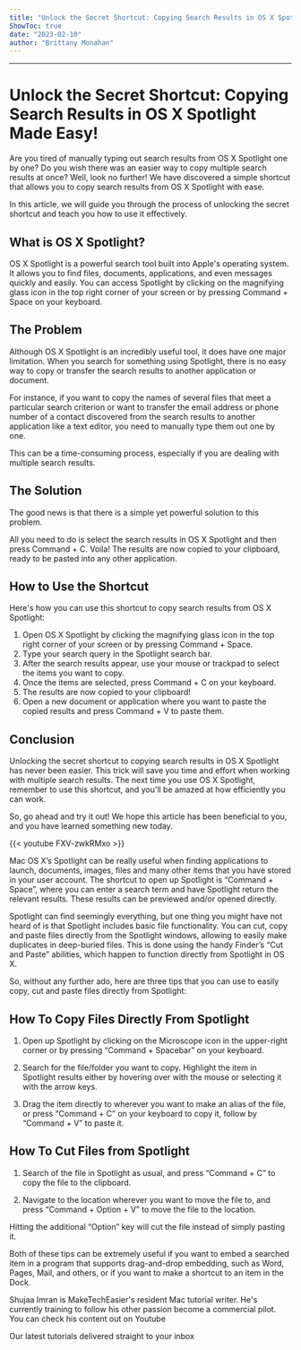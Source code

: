 ```yaml
---
title: "Unlock the Secret Shortcut: Copying Search Results in OS X Spotlight Made Easy!"
ShowToc: true 
date: "2023-02-10"
author: "Brittany Monahan"
---
```

*****
# Unlock the Secret Shortcut: Copying Search Results in OS X Spotlight Made Easy!

Are you tired of manually typing out search results from OS X Spotlight one by one? Do you wish there was an easier way to copy multiple search results at once? Well, look no further! We have discovered a simple shortcut that allows you to copy search results from OS X Spotlight with ease.

In this article, we will guide you through the process of unlocking the secret shortcut and teach you how to use it effectively.

## What is OS X Spotlight?

OS X Spotlight is a powerful search tool built into Apple's operating system. It allows you to find files, documents, applications, and even messages quickly and easily. You can access Spotlight by clicking on the magnifying glass icon in the top right corner of your screen or by pressing Command + Space on your keyboard.

## The Problem

Although OS X Spotlight is an incredibly useful tool, it does have one major limitation. When you search for something using Spotlight, there is no easy way to copy or transfer the search results to another application or document.

For instance, if you want to copy the names of several files that meet a particular search criterion or want to transfer the email address or phone number of a contact discovered from the search results to another application like a text editor, you need to manually type them out one by one.

This can be a time-consuming process, especially if you are dealing with multiple search results.

## The Solution

The good news is that there is a simple yet powerful solution to this problem.

All you need to do is select the search results in OS X Spotlight and then press Command + C. Voila! The results are now copied to your clipboard, ready to be pasted into any other application.

## How to Use the Shortcut

Here's how you can use this shortcut to copy search results from OS X Spotlight:

1. Open OS X Spotlight by clicking the magnifying glass icon in the top right corner of your screen or by pressing Command + Space.
2. Type your search query in the Spotlight search bar.
3. After the search results appear, use your mouse or trackpad to select the items you want to copy.
4. Once the items are selected, press Command + C on your keyboard.
5. The results are now copied to your clipboard!
6. Open a new document or application where you want to paste the copied results and press Command + V to paste them.

## Conclusion

Unlocking the secret shortcut to copying search results in OS X Spotlight has never been easier. This trick will save you time and effort when working with multiple search results. The next time you use OS X Spotlight, remember to use this shortcut, and you'll be amazed at how efficiently you can work.

So, go ahead and try it out! We hope this article has been beneficial to you, and you have learned something new today.

{{< youtube FXV-zwkRMxo >}} 



Mac OS X’s Spotlight can be really useful when finding applications to launch, documents, images, files and many other items that you have stored in your user account. The shortcut to open up Spotlight is “Command + Space”, where you can enter a search term and have Spotlight return the relevant results. These results can be previewed and/or opened directly.
 
Spotlight can find seemingly everything, but one thing you might have not heard of is that Spotlight includes basic file functionality. You can cut, copy and paste files directly from the Spotlight windows, allowing to easily make duplicates in deep-buried files. This is done using the handy Finder’s “Cut and Paste” abilities, which happen to function directly from Spotlight in OS X.
 
So, without any further ado, here are three tips that you can use to easily copy, cut and paste files directly from Spotlight:
 
## How To Copy Files Directly From Spotlight
 
1. Open up Spotlight by clicking on the Microscope icon in the upper-right corner or by pressing “Command + Spacebar” on your keyboard.
 
2. Search for the file/folder you want to copy. Highlight the item in Spotlight results either by hovering over with the mouse or selecting it with the arrow keys.
 

 
3. Drag the item directly to wherever you want to make an alias of the file, or press “Command + C” on your keyboard to copy it, follow by “Command + V” to paste it.
 
## How To Cut Files from Spotlight
 
1. Search of the file in Spotlight as usual, and press “Command + C” to copy the file to the clipboard.
 
2. Navigate to the location wherever you want to move the file to, and press “Command + Option + V” to move the file to the location.
 
Hitting the additional “Option” key will cut the file instead of simply pasting it.
 
Both of these tips can be extremely useful if you want to embed a searched item in a program that supports drag-and-drop embedding, such as Word, Pages, Mail, and others, or if you want to make a shortcut to an item in the Dock.
 
Shujaa Imran is MakeTechEasier's resident Mac tutorial writer. He's currently training to follow his other passion become a commercial pilot. You can check his content out on Youtube
 
Our latest tutorials delivered straight to your inbox




